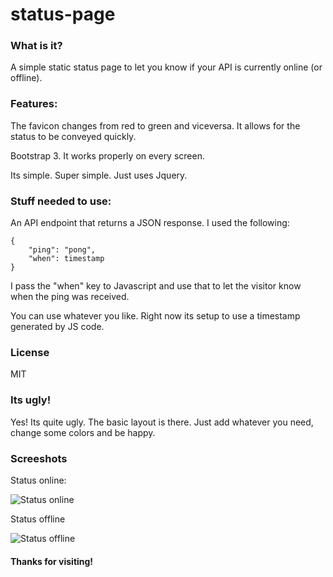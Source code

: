 status-page
======


### What is it?

A simple static status page to let you know if your API is currently online (or offline).


### Features:

The favicon changes from red to green and viceversa. It allows for the status to be conveyed quickly.

Bootstrap 3. It works properly on every screen.

Its simple. Super simple. Just uses Jquery.


### Stuff needed to use:

An API endpoint that returns a JSON response.
I used the following:

    {
		"ping": "pong",
		"when": timestamp
	}

I pass the "when" key to Javascript and use that to let the visitor know when the ping was received.

You can use whatever you like. Right now its setup to use a timestamp generated by JS code.


### License

MIT

### Its ugly!

Yes! Its quite ugly. The basic layout is there. Just add whatever you need, change some colors and be happy.


### Screeshots

Status online:

![Status online](http://i.imgur.com/Z8SQ0WY.png)

Status offline

![Status offline](http://i.imgur.com/J53ottm.png)


#### Thanks for visiting!